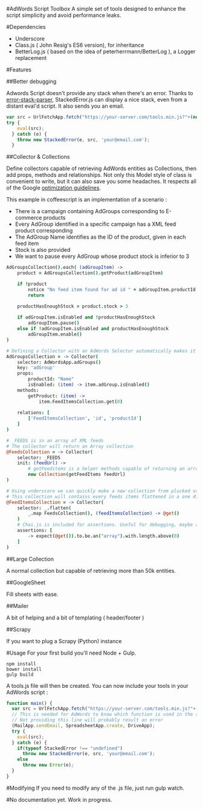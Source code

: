 #AdWords Script Toolbox
A simple set of tools designed to enhance the script simplicity and avoid performance leaks.

#Dependencies
- Underscore
- Class.js ( John Resig's ES6 version), for inheritance
- BetterLog.js ( based on the idea of peterherrmann/BetterLog ), a Logger replacement

#Features

##Better debugging

Adwords Script doesn't provide any stack when there's an error. 
Thanks to [error-stack-parser](https://github.com/stacktracejs/error-stack-parser), StackedError.js can display a nice stack, even from a distant eval'd script.
It also sends you an email.
```js
var src = UrlFetchApp.fetch("https://your-server.com/tools.min.js?"+(new Date/1E3|0)).getContentText();
try {
    eval(src);
  } catch (e) {
    throw new StackedError(e, src, 'your@email.com');
  }
```

##Collector & Collections

Define collectors capable of retrieving AdWords entities as Collections, then add props, methods and relationships.
Not only this Model style of class is convenient to write, but it can also save you some headaches. It respects all of the Google  [optimization guidelines](https://developers.google.com/adwords/scripts/docs/best-practices?hl=fr).

This example in coffeescript is an implementation of a scenario : 
- There is a campaign containing AdGroups corresponding to E-commerce products
- Every AdGroup identified in a specific campaign has a XML feed product corresponding
- The AdGroup Name identifies as the ID of the product, given in each feed item
- Stock is also provided
- We want to pause every AdGroup whose product stock is inferior to 3
```coffee
AdGroupsCollection().each( (adGroupItem) ->
    product = AdGroupsCollection().getProduct(adGroupItem)

    if !product
        notice "No feed item found for ad id " + adGroupItem.productId
        return

    productHasEnoughStock = product.stock > 3
        
    if adGroupItem.isEnabled and !productHasEnoughStock
        adGroupItem.pause()
    else if !adGroupItem.isEnabled and productHasEnoughStock
        adGroupItem.enable()
)

# Defining a Collector with an AdWords Selector automatically makes it an AdWords collection
AdGroupsCollection = -> Collector(
    selector: AdWordsApp.adGroups()
    key: 'adGroup'
    props:
        productId: "Name"
        isEnabled: (item) -> item.adGroup.isEnabled()
    methods:
        getProduct: (item) ->
            item.FeedItemsCollection.get(0)
            
    relations: [
        ['FeedItemsCollection', 'id', 'productId']
    ]
)

# _FEEDS is in an array of XML feeds
# The collector will return an Array collection
@FeedsCollection = -> Collector(
    selector: _FEEDS
    init: (feedUrl) ->
        # getFeeditems is a helper methods capable of returning an array from a XML feed URL
        new Collection(getFeedItems feedUrl)
)

# Using underscore we can quickly make a new collection from plucked values
# This collection will contains every feeds items flattened in a one dimension array
@FeedItemsCollection = -> Collector(
    selector: _.flatten(
        _.map FeedsCollection(), (feedItemsCollection) -> @get()
    )
    # Chai.js is included for assertions. Useful for debugging, maybe also for production code than can't run without conditions.
    assertions: [
        -> expect(@get()).to.be.an("array").with.length.above(0)
    ]
)

```

##Large Collection

A normal collection but capable of retrieving more than 50k entities.

##GoogleSheet

Fill sheets with ease.

##Mailer

A bit of helping and a bit of templating ( header/footer )

##Scrapy

If you want to plug a Scrapy (Python) instance

#Usage
For your first build you'll need Node + Gulp.
```
npm install
bower install
gulp build
```
A tools.js file will then be created. You can now include your tools in your AdWords script :
```javascript
function main() {
  var src = UrlFetchApp.fetch("https://your-server.com/tools.min.js?"+(new Date/1E3|0)).getContentText();
  // This is needed for AdWords to know which function is used in the script
  // Not providing this line will probably result an error
  (MailApp.sendEmail, SpreadsheetApp.create, DriveApp);
  try {
    eval(src);
  } catch (e) {
    if(typeof StackedError !== "undefined")
      throw new StackedError(e, src, 'your@email.com');
    else
      throw new Error(e);
  }
}
```


#Modifying
If you need to modify any of the .js file, just run gulp watch.

#No documentation yet. Work in progress.